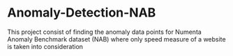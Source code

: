 # Anomaly-Detection-NAB
This project consist of finding the anomaly data points for Numenta Anomaly Benchmark dataset (NAB) where only speed measure of a website is taken into consideration
